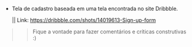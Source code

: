 - Tela de cadastro baseada em uma tela encontrada no site Dribbble.

    || Link: https://dribbble.com/shots/14019613-Sign-up-form


>> Fique a vontade para fazer comentários e críticas construtivas :)